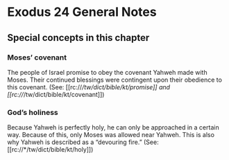# Exodus 24 General Notes
## Special concepts in this chapter

### Moses’ covenant
The people of Israel promise to obey the covenant Yahweh made with Moses. Their continued blessings were contingent upon their obedience to this covenant. (See: [[rc://*/tw/dict/bible/kt/promise]] and [[rc://*/tw/dict/bible/kt/covenant]])

### God’s holiness
Because Yahweh is perfectly holy, he can only be approached in a certain way. Because of this, only Moses was allowed near Yahweh. This is also why Yahweh is described as a “devouring fire.” (See: [[rc://*/tw/dict/bible/kt/holy]])
